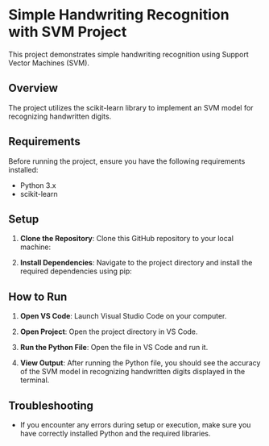 # Simple Handwriting Recognition with SVM Project

This project demonstrates simple handwriting recognition using Support Vector Machines (SVM).

## Overview

The project utilizes the scikit-learn library to implement an SVM model for recognizing handwritten digits.

## Requirements

Before running the project, ensure you have the following requirements installed:
- Python 3.x
- scikit-learn

## Setup

1. **Clone the Repository**: Clone this GitHub repository to your local machine:


2. **Install Dependencies**: Navigate to the project directory and install the required dependencies using pip:


## How to Run

1. **Open VS Code**: Launch Visual Studio Code on your computer.

2. **Open Project**: Open the project directory in VS Code.

3. **Run the Python File**: Open the file in VS Code and run it.

4. **View Output**: After running the Python file, you should see the accuracy of the SVM model in recognizing handwritten digits displayed in the terminal.

## Troubleshooting

- If you encounter any errors during setup or execution, make sure you have correctly installed Python and the required libraries.



